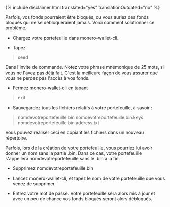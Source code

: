 {% include disclaimer.html translated="yes" translationOutdated="no" %}

Parfois, vos fonds pourraient être bloqués, ou vous auriez des fonds bloqués qui ne se débloqueraient jamais. Voici comment solutionner ce problème.

- Chargez votre portefeuille dans monero-wallet-cli.

- Tapez

> seed

Dans l'invite de commande. Notez votre phrase mnémonique de 25 mots, si vous ne l'avez pas déjà fait. C'est la meilleure façon de vous assurer que vous ne perdez pas l'accès à vos fonds.

- Fermez monero-wallet-cli en tapant

> exit

- Sauvegardez tous les fichiers relatifs à votre portefeuille, à savoir :

> nomdevotreportefeuille.bin
> nomdevotreportefeuille.bin.keys
> nomdevotreportefeuille.bin.address.txt

Vous pouvez réaliser ceci en copiant les fichiers dans un nouveau répertoire.

Parfois, lors de la création de votre portefeuille, vous pourriez lui avoir donner un nom sans la partie .bin. Dans ce cas, votre portefeuille s'appellera nomdevotreportefeuille sans le .bin à la fin.

- Supprimez nomdevotreportefeuille.bin

- Lancez monero-wallet-cli, et tapez le nom de votre portefeuille que vous venez de supprimer.

- Entrez votre mot de passe. Votre portefeuille sera alors mis à jour et avec un peu de chance vos fonds bloqués seront alors débloqués.

